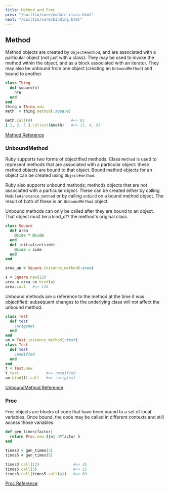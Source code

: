 ```yaml
---
title: Method and Proc
prev: "/builtin/core/module-class.html"
next: "/builtin/core/binding.html"
---
```


## Method

Method objects are created by `Object#method`, and are associated with a
particular object (not just with a class). They may be used to invoke
the method within the object, and as a block associated with an
iterator. They may also be unbound from one object (creating an
`UnboundMethod`) and bound to another.


```ruby
class Thing
  def square(n)
    n*n
  end
end
thing = Thing.new
meth  = thing.method(:square)

meth.call(9)                 #=> 81
[ 1, 2, 3 ].collect(&meth)   #=> [1, 4, 9]
```

<a href='https://ruby-doc.org/core-2.5.0/Method.html' class='ruby-doc
remote' target='_blank'>Method Reference</a>



### UnboundMethod

Ruby supports two forms of objectified methods. Class `Method` is used
to represent methods that are associated with a particular object: these
method objects are bound to that object. Bound method objects for an
object can be created using `Object#method`.

Ruby also supports unbound methods; methods objects that are not
associated with a particular object. These can be created either by
calling `Module#instance_method` or by calling `unbind` on a bound
method object. The result of both of these is an `UnboundMethod` object.

Unbound methods can only be called after they are bound to an object.
That object must be a kind\_of? the method's original class.


```ruby
class Square
  def area
    @side * @side
  end
  def initialize(side)
    @side = side
  end
end

area_un = Square.instance_method(:area)

s = Square.new(12)
area = area_un.bind(s)
area.call   #=> 144
```

Unbound methods are a reference to the method at the time it was
objectified: subsequent changes to the underlying class will not affect
the unbound method.


```ruby
class Test
  def test
    :original
  end
end
um = Test.instance_method(:test)
class Test
  def test
    :modified
  end
end
t = Test.new
t.test            #=> :modified
um.bind(t).call   #=> :original
```

<a href='https://ruby-doc.org/core-2.5.0/UnboundMethod.html'
class='ruby-doc remote' target='_blank'>UnboundMethod Reference</a>



### Proc

`Proc` objects are blocks of code that have been bound to a set of local
variables. Once bound, the code may be called in different contexts and
still access those variables.


```ruby
def gen_times(factor)
  return Proc.new {|n| n*factor }
end

times3 = gen_times(3)
times5 = gen_times(5)

times3.call(12)               #=> 36
times5.call(5)                #=> 25
times3.call(times5.call(4))   #=> 60
```

<a href='https://ruby-doc.org/core-2.5.0/Proc.html' class='ruby-doc
remote' target='_blank'>Proc Reference</a>

